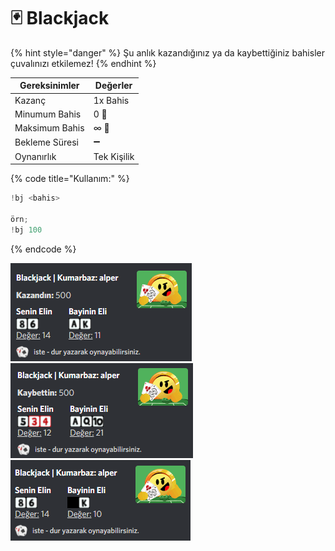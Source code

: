 # 🃏 Blackjack

{% hint style="danger" %}
Şu anlık kazandığınız ya da kaybettiğiniz bahisler çuvalınızı etkilemez!
{% endhint %}

| Gereksinimler  | Değerler    |
| -------------- | ----------- |
| Kazanç         | 1x Bahis    |
| Minumum Bahis  | 0 🥔        |
| Maksimum Bahis | ∞ 🥔        |
| Bekleme Süresi | ➖           |
| Oynanırlık     | Tek Kişilik |

{% code title="Kullanım:" %}
```scala
!bj <bahis>

örn;
!bj 100
```
{% endcode %}

![](<../../../.gitbook/assets/image (66).png>)![](<../../../.gitbook/assets/image (61).png>)![](<../../../.gitbook/assets/image (67).png>)
